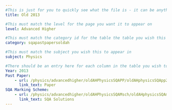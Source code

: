 ```yaml
---
#This is just for you to quickly see what the file is - it can be anything you want
title: Old 2013

#This must match the level for the page you want it to appear on
level: Advanced Higher

#This must match the category id for the table the table you wish this to appear in
category: sqapastpapersoldah

#This must match the subject you wish this to appear in
subject: Physics

#There should be an entry here for each column in the table you wish to populate:
Year: 2013
Past Paper:
    - url: /physics/advancedhigher/oldAHPhysicsSQAPP/oldAHphysicsSQApp2013.pdf
      link_text: Paper
SQA Marking Scheme:
    - url: /physics/advancedhigher/oldAHPhysicsSQAMsch/oldAHphysicsSQAmsch2013.pdf
      link_text: SQA Solutions
---
```


